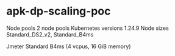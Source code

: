 # apk-dp-scaling-poc

Node pools
2 node pools
Kubernetes versions
1.24.9
Node sizes
Standard_DS2_v2, Standard_B4ms

Jmeter
Standard B4ms (4 vcpus, 16 GiB memory)


